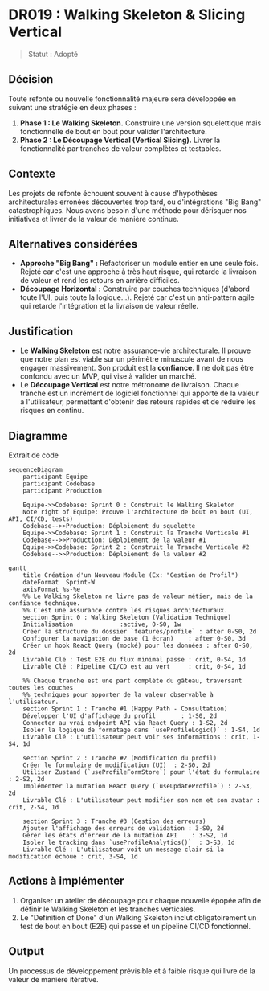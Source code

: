 # DR019 : Walking Skeleton & Slicing Vertical

> Statut : Adopté

## Décision

Toute refonte ou nouvelle fonctionnalité majeure sera développée en suivant une stratégie en deux phases :

1. **Phase 1 : Le Walking Skeleton.** Construire une version squelettique mais fonctionnelle de bout en bout pour valider l'architecture.
2. **Phase 2 : Le Découpage Vertical (Vertical Slicing).** Livrer la fonctionnalité par tranches de valeur complètes et testables.

## Contexte

Les projets de refonte échouent souvent à cause d'hypothèses architecturales erronées découvertes trop tard, ou d'intégrations "Big Bang" catastrophiques. Nous avons besoin d'une méthode pour dérisquer nos initiatives et livrer de la valeur de manière continue.

## Alternatives considérées

- **Approche "Big Bang" :** Refactoriser un module entier en une seule fois. Rejeté car c'est une approche à très haut risque, qui retarde la livraison de valeur et rend les retours en arrière difficiles.
- **Découpage Horizontal :** Construire par couches techniques (d'abord toute l'UI, puis toute la logique...). Rejeté car c'est un anti-pattern agile qui retarde l'intégration et la livraison de valeur réelle.

## Justification

- Le **Walking Skeleton** est notre assurance-vie architecturale. Il prouve que notre plan est viable sur un périmètre minuscule avant de nous engager massivement. Son produit est la **confiance**. Il ne doit pas être confondu avec un MVP, qui vise à valider un marché.
- Le **Découpage Vertical** est notre métronome de livraison. Chaque tranche est un incrément de logiciel fonctionnel qui apporte de la valeur à l'utilisateur, permettant d'obtenir des retours rapides et de réduire les risques en continu.

## Diagramme

Extrait de code

```mermaid
sequenceDiagram
    participant Equipe
    participant Codebase
    participant Production

    Equipe->>Codebase: Sprint 0 : Construit le Walking Skeleton
    Note right of Equipe: Prouve l'architecture de bout en bout (UI, API, CI/CD, tests)
    Codebase-->>Production: Déploiement du squelette
    Equipe->>Codebase: Sprint 1 : Construit la Tranche Verticale #1
    Codebase-->>Production: Déploiement de la valeur #1
    Equipe->>Codebase: Sprint 2 : Construit la Tranche Verticale #2
    Codebase-->>Production: Déploiement de la valeur #2
```

```mermaid
gantt
    title Création d'un Nouveau Module (Ex: "Gestion de Profil")
    dateFormat  Sprint-W
    axisFormat %s-%e
    %% Le Walking Skeleton ne livre pas de valeur métier, mais de la confiance technique.
    %% C'est une assurance contre les risques architecturaux.
    section Sprint 0 : Walking Skeleton (Validation Technique)
    Initialisation             :active, 0-S0, 1w
    Créer la structure du dossier `features/profile` : after 0-S0, 2d
    Configurer la navigation de base (1 écran)    : after 0-S0, 3d
    Créer un hook React Query (mocké) pour les données : after 0-S0, 2d
    Livrable Clé : Test E2E du flux minimal passe : crit, 0-S4, 1d
    Livrable Clé : Pipeline CI/CD est au vert     : crit, 0-S4, 1d

    %% Chaque tranche est une part complète du gâteau, traversant toutes les couches
    %% techniques pour apporter de la valeur observable à l'utilisateur.
    section Sprint 1 : Tranche #1 (Happy Path - Consultation)
    Développer l'UI d'affichage du profil       : 1-S0, 2d
    Connecter au vrai endpoint API via React Query : 1-S2, 2d
    Isoler la logique de formatage dans `useProfileLogic()` : 1-S4, 1d
    Livrable Clé : L'utilisateur peut voir ses informations : crit, 1-S4, 1d

    section Sprint 2 : Tranche #2 (Modification du profil)
    Créer le formulaire de modification (UI)  : 2-S0, 2d
    Utiliser Zustand (`useProfileFormStore`) pour l'état du formulaire : 2-S2, 2d
    Implémenter la mutation React Query (`useUpdateProfile`) : 2-S3, 2d
    Livrable Clé : L'utilisateur peut modifier son nom et son avatar : crit, 2-S4, 1d

    section Sprint 3 : Tranche #3 (Gestion des erreurs)
    Ajouter l'affichage des erreurs de validation : 3-S0, 2d
    Gérer les états d'erreur de la mutation API    : 3-S2, 1d
    Isoler le tracking dans `useProfileAnalytics()`  : 3-S3, 1d
    Livrable Clé : L'utilisateur voit un message clair si la modification échoue : crit, 3-S4, 1d
```

## Actions à implémenter

1. Organiser un atelier de découpage pour chaque nouvelle épopée afin de définir le Walking Skeleton et les tranches verticales.
2. Le "Definition of Done" d'un Walking Skeleton inclut obligatoirement un test de bout en bout (E2E) qui passe et un pipeline CI/CD fonctionnel.

## Output

Un processus de développement prévisible et à faible risque qui livre de la valeur de manière itérative.
